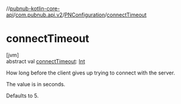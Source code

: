 //[pubnub-kotlin-core-api](../../../index.md)/[com.pubnub.api.v2](../index.md)/[PNConfiguration](index.md)/[connectTimeout](connect-timeout.md)

# connectTimeout

[jvm]\
abstract val [connectTimeout](connect-timeout.md): [Int](https://kotlinlang.org/api/core/kotlin-stdlib/kotlin/-int/index.html)

How long before the client gives up trying to connect with the server.

The value is in seconds.

Defaults to 5.
